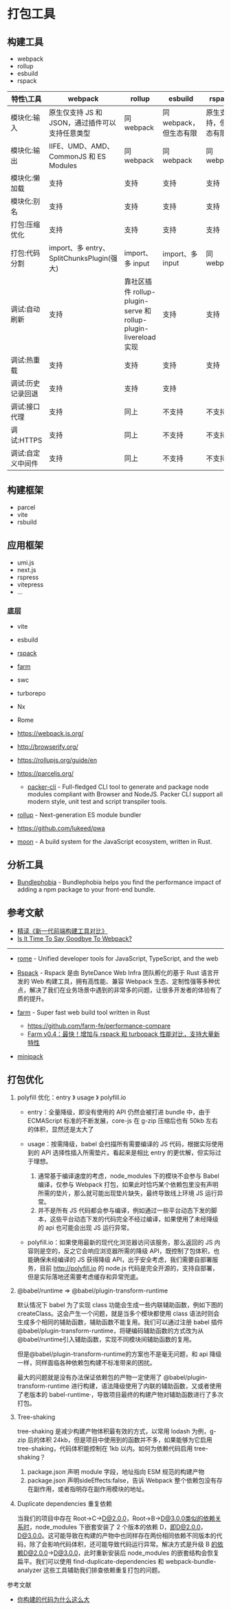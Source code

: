 # 打包工具

## 构建工具

- webpack
- rollup
- esbuild
- rspack

| 特性\工具 | webpack | rollup | esbuild | rspack |
| --- | --- | --- | --- | --- |
| 模块化:输入 | 原生仅支持 JS 和 JSON，通过插件可以支持任意类型 | 同 webpack | 同 webpack，但生态有限 | 原生支持，但生态有限 |
| 模块化:输出 | IIFE、UMD、AMD、CommonJS 和 ES Modules | 同 webpack | 同 webpack | 同 webpack | 
| 模块化:懒加载 | 支持 | 支持 | 支持 | 支持 |
| 模块化:别名 | 支持 | 支持 | 支持 | 支持 |
| 打包:压缩优化 | 支持 | 支持 | 支持 | 支持 |
| 打包:代码分割 | import、多 entry、SplitChunksPlugin(强大) | import、多 input  | import、多 input | 同 webpack |
| 调试:自动刷新 | 支持 | 靠社区插件 rollup-plugin-serve 和 rollup-plugin-livereload 实现 | 支持 | 支持 |
| 调试:热重载 | 支持 | 支持 | 支持 | 支持 |
| 调试:历史记录回退 | 支持 | 支持 | 支持 |
| 调试:接口代理 | 支持 | 同上 | 不支持 | 不支持 |
| 调试:HTTPS | 支持 | 同上 | 不支持 | 不支持 |
| 调试:自定义中间件 | 支持 | 同上 | 不支持 | 不支持 |

## 构建框架

- parcel
- vite
- rsbuild

## 应用框架

- umi.js
- next.js
- rspress
- vitepress
- ...

### 底层


- vite
- esbuild
- [rspack](https://github.com/web-infra-dev/rspack)
- [farm](https://github.com/farm-fe/farm)
- swc
- turborepo
- Nx
- Rome
- https://webpack.js.org/
- http://browserify.org/
- https://rollupjs.org/guide/en
- https://parceljs.org/

    - [packer-cli](https://github.com/yohangz/packer-cli) - Full-fledged CLI tool to generate and package node modules compliant with Browser and NodeJS. Packer CLI support all modern style, unit test and script transpiler tools.

- [rollup](https://github.com/rollup/rollup) - Next-generation ES module bundler
- https://github.com/lukeed/pwa
- [moon](https://github.com/moonrepo/moon) - A build system for the JavaScript ecosystem, written in Rust.

## 分析工具

- [Bundlephobia]( https://bundlephobia.com/ ) -  Bundlephobia helps you find the performance impact of adding a npm package to your front-end bundle. 

## 参考文献

- [精读《新一代前端构建工具对比》](https://segmentfault.com/a/1190000040010523?_ea=131700627)
- [Is It Time To Say Goodbye To Webpack?](https://javascript.plainenglish.io/time-to-say-goodbye-to-webpack-5bf06ff48823)


--- 

- [rome](https://github.com/rome/tools) - Unified developer tools for JavaScript, TypeScript, and the web
- [Rspack](https://mp.weixin.qq.com/s/R-tjPrj2N2DKMO8_cPsp9Q) - Rspack 是由 ByteDance Web Infra 团队孵化的基于 Rust 语言开发的 Web 构建工具，拥有高性能、兼容 Webpack 生态、定制性强等多种优点，解决了我们在业务场景中遇到的非常多的问题，让很多开发者的体验有了质的提升。
- [farm](https://github.com/farm-fe/farm) - Super fast web build tool written in Rust

    - https://github.com/farm-fe/performance-compare
    - [Farm v0.4：最快！增加与 rspack 和 turbopack 性能对比，支持大量新特性](https://zhuanlan.zhihu.com/p/613209716)

- [minipack](https://github.com/ronami/minipack)

## 打包优化

1. polyfill 优化：entry 》 usage 》 polyfill.io

    - entry：全量降级，即没有使用的 API 仍然会被打进 bundle 中，由于 ECMAScript 标准的不断发展，core-js 在 g-zip 压缩后也有 50kb 左右的体积，显然还是太大了
    - usage：按需降级，babel 会扫描所有需要编译的 JS 代码，根据实际使用到的 API 选择性插入所需垫片。看起来是相比 entry 的更优解，但实际过于理想。

        1. 通常基于编译速度的考虑，node_modules 下的模块不会参与 Babel 编译，仅参与 Webpack 打包，如果此时恰巧某个依赖包里没有声明所需的垫片，那么就可能出现垫片缺失，最终导致线上环境 JS 运行异常。
        2. 并不是所有 JS 代码都会参与编译，例如通过一些平台动态下发的脚本，这些平台动态下发的代码完全不经过编译，如果使用了未经降级的 api 也可能会出现 JS 运行异常。
    
    - polyfill.io：如果使用最新的现代化浏览器访问该服务，那么返回的 JS 内容则是空的，反之它会响应浏览器所需的降级 API，既控制了包体积，也能确保未经编译的 JS 获得降级 API，出于安全考虑，我们需要自部署服务，目前 http://polyfill.io 的 node.js 代码是完全开源的，支持自部署，但是实际落地还需要考虑缓存和异常兜底。

2. @babel/runtime => @babel/plugin-transform-runtime

    默认情况下 babel 为了实现 class 功能会生成一些内联辅助函数，例如下图的 createClass。这会产生一个问题，就是当多个模块都使用 class 语法时则会生成多个相同的辅助函数，辅助函数不能复用。我们可以通过注册 babel 插件@babel/plugin-transform-runtime，将硬编码辅助函数的方式改为从@babel/runtime引入辅助函数，实现不同模块间辅助函数的复用。
    
    但是@babel/plugin-transform-runtime的方案也不是毫无问题，和 api 降级一样，同样面临各种依赖包构建不标准带来的困扰。
    
    最大的问题就是没有办法保证依赖包的产物一定使用了 @babel/plugin-transform-runtime 进行构建，语法降级使用了内联的辅助函数，又或者使用了老版本的 babel-runtime·，导致项目最终的构建产物对辅助函数进行了多次打包。

3. Tree-shaking

    tree-shaking 是减少构建产物体积最有效的方式，以常用 lodash 为例，g-zip 后的体积 24kb，但是项目中使用到的函数并不多，如果能够为它启用 tree-shaking，代码体积能控制在 1kb 以内。如何为依赖代码启用 tree-shaking？

    1. package.json 声明 module 字段，地址指向 ESM 规范的构建产物
    2. package.json 声明sideEffects:false，告诉 Webpack 整个依赖包没有存在副作用，或者指明存在副作用模块的地址。

4. Duplicate dependencies 重复依赖

    当我们的项目中存在 Root→C→D@2.0.0，Root→B→D@3.0.0类似的依赖关系时，node_modules 下嵌套安装了 2 个版本的依赖 D，即D@2.0.0，D@3.0.0。这可能导致在构建的产物中也同样存在两份相同依赖不同版本的代码，除了会影响代码体积，还可能导致代码运行异常。解决方式是升级 B 的依赖D@2.0.0→D@3.0.0，此时重新安装后 node_modules 的嵌套结构会恢复扁平。我们可以使用 find-duplicate-dependencies 和 webpack-bundle-analyzer 这些工具辅助我们排查依赖重复打包的问题。


参考文献

- [你构建的代码为什么这么大](https://zhuanlan.zhihu.com/p/593065108)
